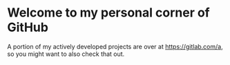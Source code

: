 # Welcome to my personal corner of GitHub

A portion of my actively developed projects are over at https://gitlab.com/a, so you might want to also check that out.
